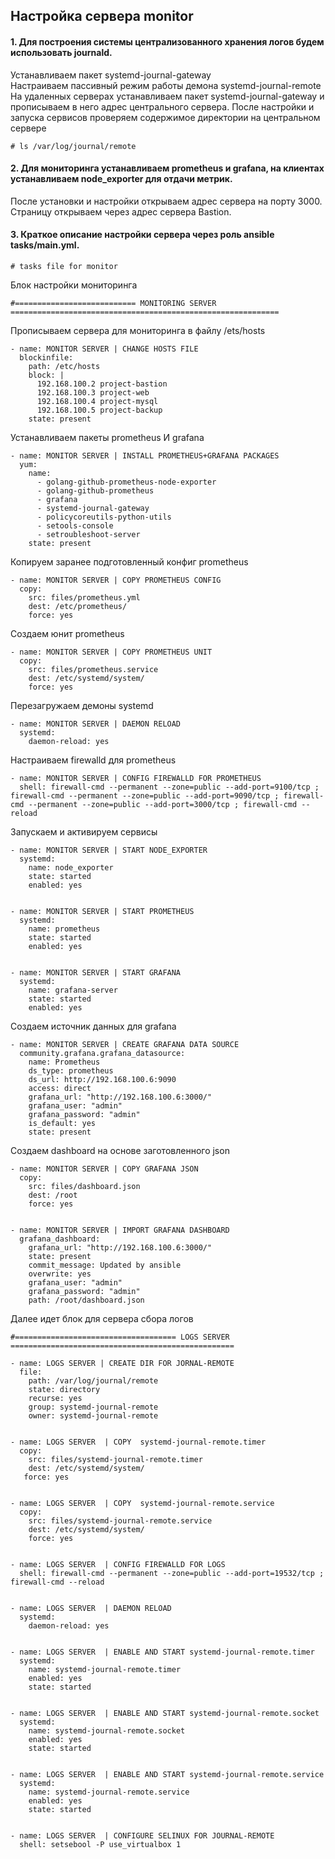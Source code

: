 ## Настройка сервера monitor

#### 1. Для построения системы централизованного хранения логов будем использовать journald.

Устанавливаем пакет systemd-journal-gateway  
Настраиваем пассивный режим работы демона systemd-journal-remote  
На удаленных серверах устанавливаем пакет systemd-journal-gateway и прописываем в него адрес центрального сервера. 
После настройки и запуска сервисов проверяем содержимое директории на центральном сервере  

    # ls /var/log/journal/remote  
#### 2. Для мониторинга устанавливаем prometheus и grafana, на клиентах устанавливаем node_exporter для отдачи метрик.
После установки и настройки открываем адрес сервера на порту 3000. Страницу открываем через адрес сервера Bastion.

#### 3. Краткое описание настройки сервера через роль ansible tasks/main.yml.

    # tasks file for monitor
    
Блок настройки мониторинга

    #=========================== MONITORING SERVER ============================================================
    
Прописываем сервера для мониторинга в файлу /ets/hosts    

    - name: MONITOR SERVER | CHANGE HOSTS FILE
      blockinfile:
        path: /etc/hosts
        block: |
          192.168.100.2 project-bastion
          192.168.100.3 project-web
          192.168.100.4 project-mysql
          192.168.100.5 project-backup
        state: present
       
Устанавливаем пакеты prometheus И grafana

    - name: MONITOR SERVER | INSTALL PROMETHEUS+GRAFANA PACKAGES 
      yum:
        name:
          - golang-github-prometheus-node-exporter
          - golang-github-prometheus
          - grafana
          - systemd-journal-gateway
          - policycoreutils-python-utils
          - setools-console
          - setroubleshoot-server
        state: present
 
Копируем заранее подготовленный конфиг prometheus

    - name: MONITOR SERVER | COPY PROMETHEUS CONFIG
      copy:
        src: files/prometheus.yml
        dest: /etc/prometheus/
        force: yes
    
Создаем юнит prometheus

    - name: MONITOR SERVER | COPY PROMETHEUS UNIT
      copy:
        src: files/prometheus.service
        dest: /etc/systemd/system/
        force: yes 

Перезагружаем демоны systemd
    
    - name: MONITOR SERVER | DAEMON RELOAD
      systemd:
        daemon-reload: yes 
        
Настраиваем firewalld для prometheus        
    
    - name: MONITOR SERVER | CONFIG FIREWALLD FOR PROMETHEUS
      shell: firewall-cmd --permanent --zone=public --add-port=9100/tcp ; firewall-cmd --permanent --zone=public --add-port=9090/tcp ; firewall-cmd --permanent --zone=public --add-port=3000/tcp ; firewall-cmd --reload
  
Запускаем и активируем сервисы  
  
    - name: MONITOR SERVER | START NODE_EXPORTER
      systemd:
        name: node_exporter
        state: started
        enabled: yes
        
    
    - name: MONITOR SERVER | START PROMETHEUS
      systemd:
        name: prometheus
        state: started
        enabled: yes    


    - name: MONITOR SERVER | START GRAFANA
      systemd:
        name: grafana-server
        state: started
        enabled: yes 
        
 Создаем источник данных для grafana       
    
    - name: MONITOR SERVER | CREATE GRAFANA DATA SOURCE
      community.grafana.grafana_datasource:
        name: Prometheus
        ds_type: prometheus
        ds_url: http://192.168.100.6:9090
        access: direct
        grafana_url: "http://192.168.100.6:3000/"
        grafana_user: "admin"
        grafana_password: "admin"
        is_default: yes
        state: present
      
Создаем dashboard на основе заготовленного json    
    
    - name: MONITOR SERVER | COPY GRAFANA JSON
      copy:
        src: files/dashboard.json
        dest: /root
        force: yes 
        
    
    - name: MONITOR SERVER | IMPORT GRAFANA DASHBOARD
      grafana_dashboard:
        grafana_url: "http://192.168.100.6:3000/"
        state: present
        commit_message: Updated by ansible
        overwrite: yes
        grafana_user: "admin"
        grafana_password: "admin"
        path: /root/dashboard.json
        
Далее идет блок для сервера сбора логов

    #==================================== LOGS SERVER ==================================================    
    
    - name: LOGS SERVER | CREATE DIR FOR JORNAL-REMOTE
      file:
        path: /var/log/journal/remote
        state: directory
        recurse: yes
        group: systemd-journal-remote
        owner: systemd-journal-remote
        

    - name: LOGS SERVER  | COPY  systemd-journal-remote.timer
      copy:
        src: files/systemd-journal-remote.timer
        dest: /etc/systemd/system/
       force: yes    
       
       
    - name: LOGS SERVER  | COPY  systemd-journal-remote.service
      copy:
        src: files/systemd-journal-remote.service
        dest: /etc/systemd/system/
        force: yes   
        
    
    - name: LOGS SERVER  | CONFIG FIREWALLD FOR LOGS
      shell: firewall-cmd --permanent --zone=public --add-port=19532/tcp ; firewall-cmd --reload
      
    
    - name: LOGS SERVER  | DAEMON RELOAD
      systemd:
        daemon-reload: yes 
        
    
    - name: LOGS SERVER  | ENABLE AND START systemd-journal-remote.timer 
      systemd:
        name: systemd-journal-remote.timer
        enabled: yes
        state: started     
        
        
    - name: LOGS SERVER  | ENABLE AND START systemd-journal-remote.socket 
      systemd:
        name: systemd-journal-remote.socket
        enabled: yes
        state: started  


    - name: LOGS SERVER  | ENABLE AND START systemd-journal-remote.service 
      systemd:
        name: systemd-journal-remote.service
        enabled: yes
        state: started  
        

    - name: LOGS SERVER  | CONFIGURE SELINUX FOR JOURNAL-REMOTE
      shell: setsebool -P use_virtualbox 1       
   
